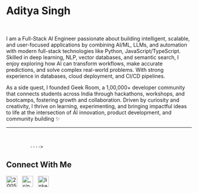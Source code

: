 <h1> Aditya Singh</h1>
<br /> 

                    

                    

<p align="left">
I am a Full-Stack AI Engineer passionate about building intelligent, scalable, and user-focused applications by combining AI/ML, LLMs, and automation with modern full-stack technologies like Python, JavaScript/TypeScript. Skilled in deep learning, NLP, vector databases, and semantic search, I enjoy exploring how AI can transform workflows, make accurate predictions, and solve complex real-world problems. With strong experience in databases, cloud deployment, and CI/CD pipelines.

As a side quest, I founded Geek Room, a 1,00,000+ developer community that connects students across India through hackathons, workshops, and bootcamps, fostering growth and collaboration. Driven by curiosity and creativity, I thrive on learning, experimenting, and bringing impactful ideas to life at the intersection of AI innovation, product development, and community building ✨
</p>

---
<br />

             ---->       

<h2>Connect With Me</h2> 
<p align="left">
<a href="https://twitter.com/2005mister" target="_blank"><img align="left" width="30px" style="padding-right:10px;" src="https://raw.githubusercontent.com/rahuldkjain/github-profile-readme-generator/master/src/images/icons/Social/twitter.svg" alt="2005mister" /></a>
<a href="https://instagram.com/_singh_adiitya" target="_blank"><img align="left" width="30px" style="padding-right:10px" src="https://raw.githubusercontent.com/rahuldkjain/github-profile-readme-generator/master/src/images/icons/Social/instagram.svg" alt="_singh_adiitya" /></a>
<a href="https://www.linkedin.com/in/aditya-singh-a04721208/" target="_blank"><img align="left" alt="linkedin" width="30px" style="padding-right: 10px;" src="https://cdn.jsdelivr.net/gh/devicons/devicon/icons/linkedin/linkedin-original.svg" /></a>
</p>

                


            
